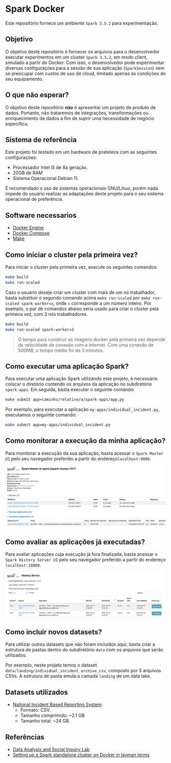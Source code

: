 # Spark Docker

Este repositório fornece um ambiente `Spark 3.5.2` para experimentação.

## Objetivo

O objetivo deste repositório é fornecer os arquivos para o desenvolvedor executar experimentos em um cluster `Spark 3.5.2`, em modo client, simulado a partir do Docker. Com isso, o desenvolvedor pode experimentar diversas configurações para a sessão de sua aplicação (`SparkSession`) sem se preocupar com custos de uso de cloud, limitado apenas às condições do seu equipamento.

## O que não esperar?

O objetivo deste repositório **não** é apresentar um projeto de produto de dados. Portanto, não trataremos de integrações, transformações ou enriquecimento de dados a fim de suprir uma necessidade de negócio específica.

## Sistema de referência

Este projeto foi testado em um hardware de prateleira com as seguintes configurações:

- Processador Intel i5 de 8a geração.
- 20GB de RAM
- Sistema Operacional Debian 11.

É recomendado o uso de sistemas operacionais GNU/Linux, porém nada impede do usuário realizar as adaptações deste projeto para o seu sistema operacional de preferência.

## Software necessarios

- [Docker Engine](https://docs.docker.com/engine/install/)
- [Docker Compose](https://docs.docker.com/compose/)
- [Make](https://www.gnu.org/software/make/)

## Como iniciar o cluster pela primeira vez?

Para iniciar o cluster pela primeira vez, execute os seguintes comandos:

```sh
make build
make run-scaled
```

Caso o usuário deseje criar um cluster com mais de um nó trabalhador, basta substituir o segundo comando acima `make run-scaled` por `make run-scaled spark-worker=x`, onde `x` corresponde a um número inteiro. Por exemplo, o par de comandos abaixo seria usado para criar o cluster pela primeira vez, com 3 nós trabalhadores.

```sh
make build
make run-scaled spark-worker=3
```

> O tempo para construir as imagens docker pela primeira vez depende da velocidade de conexão com a internet. Com uma conexão de 500MB, o tempo médio foi de 3 minutos.

## Como executar uma aplicação Spark?

Para executar uma aplicação Spark utilizando este projeto, é necessário colocar o diretório contendo os arquivos da aplicação no subdiretório `spark-apps`. Em seguida, basta executar o seguinte comando:

```sh
make submit app=caminho/relativo/a/spark-apps/app.py
```

Por exemplo, para executar a aplicação `my-apps/individual_incident.py`, executamos o seguinte comando:

```sh
make submit app=my-apps/individual_incident.py
```

## Como monitorar a execução da minha aplicação?

Para monitorar a execução da sua aplicação, basta acessar o `Spark Master UI` pelo seu navegador preferido a partir do endereço`localhost:9090`.

![Spark Master UI](images/spark-master.png "Spark Master UI")

## Como avaliar as aplicações já executadas?

Para avaliar aplicações cuja execução já fora finalizada, basta acessar o  `Spark History Server UI` pelo seu navegador preferido a partir do endereço `localhost:18080`.

![Spark History Server UI](images/spark-history.png "Spark History Server UI")

## Como incluir novos datasets?

Para utilizar outros datasets que não foram incluidos aqui, basta criar a estrutura de pastas dentro do subdiretório `data` com os arquivos que serão utilizados.

Por exemplo, neste projeto temos o dataset `data/landing/individual_incident_archive_csv`, composto por 5 arquivos CSVs. A estrutura de pasta emula a camada `landing` de um data lake.

## Datasets utilizados

- [National Incident Based Reporting System](https://dasil.grinnell.edu/DataRepository/NIBRS/Individual_Incident_Archive_CSV.zip):
  - Formato: CSV.
  - Tamanho comprimido: ~2.1 GB
  - Tamanho total: ~24 GB.

## Referências

- [Data Analysis and Social Inquiry Lab](https://dasil.sites.grinnell.edu/downloadable-data/)
- [Setting up a Spark standalone cluster on Docker in layman terms](https://medium.com/@MarinAgli1/setting-up-a-spark-standalone-cluster-on-docker-in-layman-terms-8cbdc9fdd14b)
